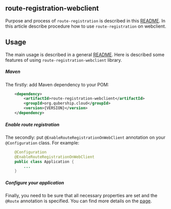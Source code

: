 route-registration-webclient
-----------------

Purpose and process of `route-registration` is described in this [README](./../README.md). 
In this article describe procedure how to use `route-registration` on webclient.   

Usage
-----

The main usage is described in a general [README](./../README.md). Here is described some features of using `route-registration-webclient` library.

##### Maven
The firstly: add Maven dependency to your POM:

```xml
    <dependency>
        <artifactId>route-registration-webclient</artifactId>
        <groupId>org.qubership.cloud</groupId>
        <version>{VERSION}</version>
    </dependency>
```

##### Enable route registration

The secondly: put `@EnableRouteRegistrationOnWebClient` annotation on your `@Configuration` class. For example:

```java
    @Configuration
    @EnableRouteRegistrationOnWebClient
    public class Application {
        ...
    }
```

##### Configure your application

Finally, you need to be sure that all necessary properties are set and the `@Route` annotation is specified. You can find more details on the [page](./../README.md). 
